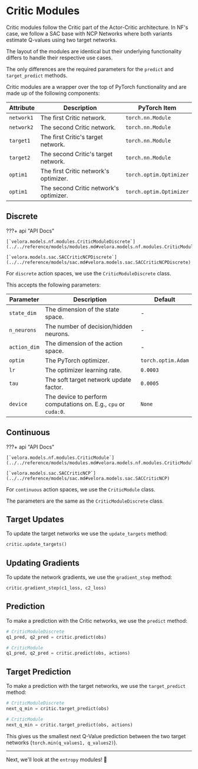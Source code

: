 # Critic Modules

Critic modules follow the Critic part of the Actor-Critic architecture. In NF's case, we follow a SAC base with NCP Networks where both variants estimate Q-values using two target networks.

The layout of the modules are identical but their underlying functionality differs to handle their respective use cases.

The only differences are the required parameters for the `predict` and `target_predict` methods.

Critic modules are a wrapper over the top of PyTorch functionality and are made up of the following components:

| Attribute | Description | PyTorch Item |
| --------- | ----------- | ------------ |
| `network1` | The first Critic network. | `torch.nn.Module` |
| `network2` | The second Critic network. | `torch.nn.Module` |
| `target1` | The first Critic's target network. | `torch.nn.Module` |
| `target2` | The second Critic's target network. | `torch.nn.Module` |
| `optim1` | The first Critic network's optimizer. | `torch.optim.Optimizer` |
| `optim1` | The second Critic network's optimizer. | `torch.optim.Optimizer` |

## Discrete

???+ api "API Docs"

    [`velora.models.nf.modules.CriticModuleDiscrete`](../../reference/models/modules.md#velora.models.nf.modules.CriticModuleDiscrete)

    [`velora.models.sac.SACCriticNCPDiscrete`](../../reference/models/sac.md#velora.models.sac.SACCriticNCPDiscrete)

For `discrete` action spaces, we use the `CriticModuleDiscrete` class.

This accepts the following parameters:

| Parameter | Description            | Default            |
| --------- | ---------------------- | ------------------ |
| `state_dim` | The dimension of the state space. | - |
| `n_neurons` | The number of decision/hidden neurons. | - |
| `action_dim` | The dimension of the action space. | - |
| `optim` | The PyTorch optimizer. | `torch.optim.Adam` |
| `lr` | The optimizer learning rate. | `0.0003` |
| `tau` | The soft target network update factor. | `0.0005` |
| `device` | The device to perform computations on. E.g., `cpu` or `cuda:0`. | `None` |

## Continuous

???+ api "API Docs"

    [`velora.models.nf.modules.CriticModule`](../../reference/models/modules.md#velora.models.nf.modules.CriticModule)

    [`velora.models.sac.SACCriticNCP`](../../reference/models/sac.md#velora.models.sac.SACCriticNCP)

For `continuous` action spaces, we use the `CriticModule` class.

The parameters are the same as the `CriticModuleDiscrete` class.

## Target Updates

To update the target networks we use the `update_targets` method:

```python
critic.update_targets()
```

## Updating Gradients

To update the network gradients, we use the `gradient_step` method:

```python
critic.gradient_step(c1_loss, c2_loss)
```

## Prediction

To make a prediction with the Critic networks, we use the `predict` method:

```python
# CriticModuleDiscrete
q1_pred, q2_pred = critic.predict(obs)

# CriticModule
q1_pred, q2_pred = critic.predict(obs, actions)
```

## Target Prediction

To make a prediction with the target networks, we use the `target_predict` method:

```python
# CriticModuleDiscrete
next_q_min = critic.target_predict(obs)

# CriticModule
next_q_min = critic.target_predict(obs, actions)
```

This gives us the smallest next Q-Value prediction between the two target networks (`torch.min(q_values1, q_values2)`).

---

Next, we'll look at the `entropy` modules! 🚀
